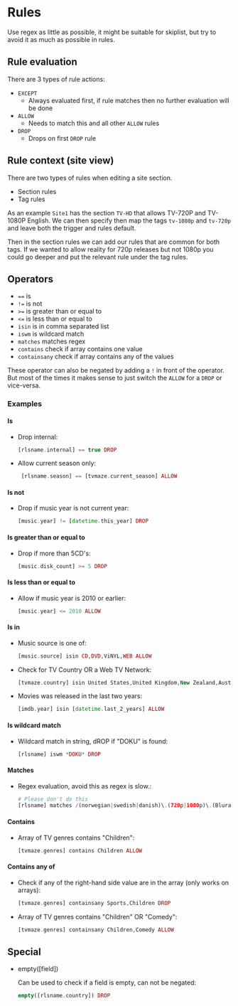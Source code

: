 # Rules

Use regex as little as possible, it might be suitable for skiplist, but try to avoid it as much as possible in rules.

## Rule evaluation

There are 3 types of rule actions:

* `EXCEPT`
  * Always evaluated first, if rule matches then no further evaluation will be done
* `ALLOW`
  * Needs to match this and all other `ALLOW` rules
* `DROP`
  * Drops on first `DROP` rule

## Rule context (site view)

There are two types of rules when editing a site section.

* Section rules
* Tag rules

As an example `Site1` has the section `TV-HD` that allows TV-720P and TV-1080P English.
We can then specify then map the tags `tv-1080p` and `tv-720p` and leave both the trigger and rules default.

Then in the section rules we can add our rules that are common for both tags. If we wanted to allow reality for 720p 
releases but not 1080p you could go deeper and put the relevant rule under the tag rules.

## Operators

* `==` is
* `!=` is not
* `>=` is greater than or equal to
* `<=` is less than or equal to
* `isin` is in comma separated list
* `iswm` is wildcard match
* `matches` matches regex
* `contains` check if array contains one value
* `containsany` check if array contains any of the values

These operator can also be negated by adding a `!` in front of the operator. But most of the times it makes sense to just switch the `ALLOW` for a `DROP` or vice-versa.

### Examples

#### Is

* Drop internal:

  ```php
  [rlsname.internal] == true DROP
  ```

* Allow current season only:

  ```php
   [rlsname.season] == [tvmaze.current_season] ALLOW
  ```

#### Is not

* Drop if music year is not current year:

  ```php
  [music.year] != [datetime.this_year] DROP
  ```

#### Is greater than or equal to

* Drop if more than 5CD's:

  ```php
  [music.disk_count] >= 5 DROP
  ```

#### Is less than or equal to

* Allow if music year is 2010 or earlier:

  ```php
  [music.year] <= 2010 ALLOW
  ```

#### Is in

* Music source is one of:

  ```php
  [music.source] isin CD,DVD,ViNYL,WEB ALLOW
  ```

* Check for TV Country OR a Web TV Network:

  ```php
  [tvmaze.country] isin United States,United Kingdom,New Zealand,Australia,Canada OR ([tvmaze.network] isin Amazon Prime,Apple TV+,Disney+,HBO,Netflix) ALLOW
  ```

* Movies was released in the last two years:

  ```php
  [imdb.year] isin [datetime.last_2_years] ALLOW
  ```

#### Is wildcard match

* Wildcard match in string, dROP if "DOKU" is found:

  ```php
  [rlsname] iswm *DOKU* DROP
  ```

#### Matches

* Regex evaluation, avoid this as regex is slow.:

  ```php
  # Please don't do this
  [rlsname] matches /(norwegian|swedish|danish)\.(720p|1080p)\.(Bluray|WEBRIP|WEB)\.(x|h)264/i except
  ```

#### Contains

* Array of TV genres contains "Children":

  ```php
  [tvmaze.genres] contains Children ALLOW
  ```

#### Contains any of

* Check if any of the right-hand side value are in the array (only works on arrays):

  ```php
  [tvmaze.genres] containsany Sports,Children DROP
  ```

* Array of TV genres contains "Children" OR "Comedy":

  ```php
  [tvmaze.genres] containsany Children,Comedy ALLOW
  ```

## Special
   
* empty([field])
   
  Can be used to check if a field is empty, can not be negated:
   
  ```php
  empty([rlsname.country]) DROP
  ```

